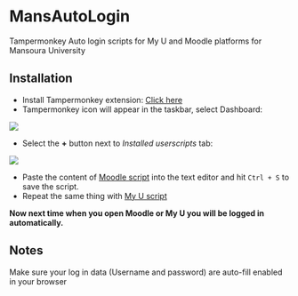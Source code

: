 # MansAutoLogin
Tampermonkey Auto login scripts for My U and Moodle platforms for Mansoura University

## Installation

 - Install Tampermonkey extension: [Click here](https://www.tampermonkey.net/)
 - Tampermonkey icon will appear in the taskbar, select Dashboard:
 
 ![](https://i.imgur.com/VsPCZgQ.png)
 - Select the **+** button next to *Installed userscripts* tab:
 
 ![](https://i.imgur.com/YsXC3Ou.png)
 - Paste the content of [Moodle script](https://github.com/elmoiv/MansAutoLogin/blob/main/Moodle.js) into the text editor and hit `Ctrl + S` to save the script.
 - Repeat the same thing with [My U script](https://github.com/elmoiv/MansAutoLogin/blob/main/My%20U.js)
 
 **Now next time when you open Moodle or My U you will be logged in automatically.**
 
 ## Notes
 Make sure your log in data (Username and password) are auto-fill enabled in your browser
